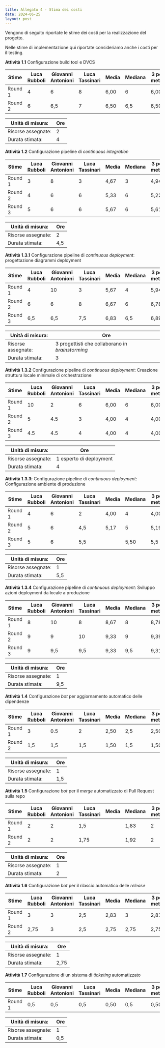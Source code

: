 ```yaml
---
title: Allegato 4 - Stima dei costi
date: 2024-06-25
layout: post
---
```


Vengono di seguito riportate le stime dei costi per la realizzazione del progetto.

Nelle stime di implementazione qui riportate consideriamo anche i costi per il testing.

**Attività 1.1** Configurazione build tool e DVCS

| Stime | Luca Rubboli | Giovanni Antonioni | Luca Tassinari | Media | Mediana | 3 point method |
|---|---|---|---|---|---|---|
| Round 1 | 4 | 6 | 8 | 6,00 | 6 | 6,00 |
| Round 2 | 6 | 6,5 | 7 | 6,50 | 6,5 | 6,50 |


| Unità di misura:   | Ore |
|--------------------|-----|
| Risorse assegnate: | 2   |
| Durata stimata:    | 4   |


**Attività 1.2** Configurazione pipeline di _continuous integration_

| Stime | Luca Rubboli | Giovanni Antonioni | Luca Tassinari | Media | Mediana | 3 point method |
|---|---|---|---|---|---|---|
| Round 1            | 3 | 8 | 3 | 4,67 | 3 | 4,94 |
| Round 2            | 4 | 6 | 6 | 5,33 | 6 | 5,22 |
| Round 3            | 5 | 6 | 6 | 5,67 | 6 | 5,61 |

| Unità di misura:   | Ore |
|--------------------|-----|
| Risorse assegnate: | 2 |
| Durata stimata:    | 4,5 |

**Attività 1.3.1** Configurazione pipeline di _continuous deployment_: progettazione diagrammi deployment

| Stime | Luca Rubboli | Giovanni Antonioni | Luca Tassinari | Media | Mediana | 3 point method |
|---|---|---|---|---|---|---|
| Round 1            | 4 | 10 | 3 | 5,67 | 4 | 5,94 |
| Round 2            | 6 | 6 | 8 | 6,67 | 6 | 6,78 |
| Round 3            | 6,5 | 6,5 | 7,5 | 6,83 | 6,5 | 6,89 |

| Unità di misura:   | Ore |
|--------------------|-----|
| Risorse assegnate: | 3 progettisti che collaborano in _brainstorming_ |
| Durata stimata:    | 3   |


**Attività 1.3.2** Configurazione pipeline di _continuous deployment_: Creazione struttura locale minimale di orchestrazione

| Stime | Luca Rubboli | Giovanni Antonioni | Luca Tassinari | Media | Mediana | 3 point method |
|---|---|---|---|---|---|---|
| Round 1 | 10 | 2 | 6 | 6,00 | 6 | 6,00 |
| Round 2 | 5 | 4.5 | 3 | 4,00 | 4 | 4,00 |
| Round 3 | 4.5 | 4.5 | 4 | 4,00 | 4 | 4,00 |

| Unità di misura:   | Ore |
|--------------------|-----|
| Risorse assegnate: | 1 esperto di deployment |
| Durata stimata:    | 4   |

**Attività 1.3.3**: Configurazione pipeline di _continuous deployment_: Configurazione ambiente di produzione

| Stime | Luca Rubboli | Giovanni Antonioni | Luca Tassinari | Media | Mediana | 3 point method |
|---|---|---|---|---|---|---|
| Round 1 | 4 | 6 | 2 | 4,00 | 4 | 4,00 |
| Round 2 | 5 | 6 | 4,5 | 5,17 | 5 | 5,19 |
| Round 3 | 5 | 6 | 5,5 |  | 5,50 | 5,5 | 5,50 |

| Unità di misura:   | Ore |
|--------------------|-----|
| Risorse assegnate: | 1   |
| Durata stimata:    | 5,5 |


**Attività 1.3.4** Configurazione pipeline di _continuous deployment_: Sviluppo azioni deployment da locale a produzione

| Stime | Luca Rubboli | Giovanni Antonioni | Luca Tassinari | Media | Mediana | 3 point method |
|---|---|---|---|---|---|---|
| Round 1 | 8 | 10 | 8 | 8,67 | 8 | 8,78 |
| Round 2 | 9 | 9 | 10 | 9,33 | 9 | 9,39 |
| Round 3 | 9 | 9,5 | 9,5 | 9,33 | 9,5 | 9,31 |

| Unità di misura:   | Ore |
|--------------------|-----|
| Risorse assegnate: | 1   |
| Durata stimata:    | 9,5 |


**Attività 1.4** Configurazione _bot_ per aggiornamento automatico delle dipendenze

| Stime | Luca Rubboli | Giovanni Antonioni | Luca Tassinari | Media | Mediana | 3 point method |
|---|---|---|---|---|---|---|
| Round 1 | 3 | 0.5 | 2 | 2,50 | 2,5 | 2,50 |
| Round 2 | 1,5 | 1,5 | 1,5 | 1,50 | 1,5 | 1,50 |

| Unità di misura:   | Ore |
|--------------------|-----|
| Risorse assegnate: | 1   |
| Durata stimata:    | 1,5 |


**Attività 1.5** Configurazione _bot_ per il _merge_ automatizzato di Pull Request sulla repo

| Stime | Luca Rubboli | Giovanni Antonioni | Luca Tassinari | Media | Mediana | 3 point method |
|---|---|---|---|---|---|---|
| Round 1 | 2 | 2 | 1,5 |  | 1,83 | 2 | 1,81 |
| Round 2 | 2 | 2 | 1,75 |  | 1,92 | 2 | 1,90 |

| Unità di misura:   | Ore |
|--------------------|-----|
| Risorse assegnate: | 1   |
| Durata stimata:    | 2   |

**Attività 1.6** Configurazione _bot_ per il rilascio automatico delle _release_

| Stime | Luca Rubboli | Giovanni Antonioni | Luca Tassinari | Media | Mediana | 3 point method |
|---|---|---|---|---|---|---|
| Round 1 | 3 | 3 | 2,5 | 2,83 | 3 | 2,81 |
| Round 2 | 2,75 | 3 | 2,5 | 2,75 | 2,75 | 2,75 |

| Unità di misura:   | Ore |
|--------------------|-----|
| Risorse assegnate: | 1 |
| Durata stimata:    | 2,75 |

**Attività 1.7** Configurazione di un sistema di _ticketing_ automatizzato

| Stime | Luca Rubboli | Giovanni Antonioni | Luca Tassinari | Media | Mediana | 3 point method |
|---|---|---|---|---|---|---|
| Round 1 | 0,5 | 0,5 | 0,5 | 0,50 | 0,5 | 0,50 |

| Unità di misura:   | Ore |
|--------------------|-----|
| Risorse assegnate: | 1 |
| Durata stimata:    | 0,5 |

